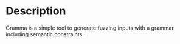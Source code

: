 # Description

Gramma is a simple tool to generate fuzzing inputs with a grammar including
semantic constraints.

